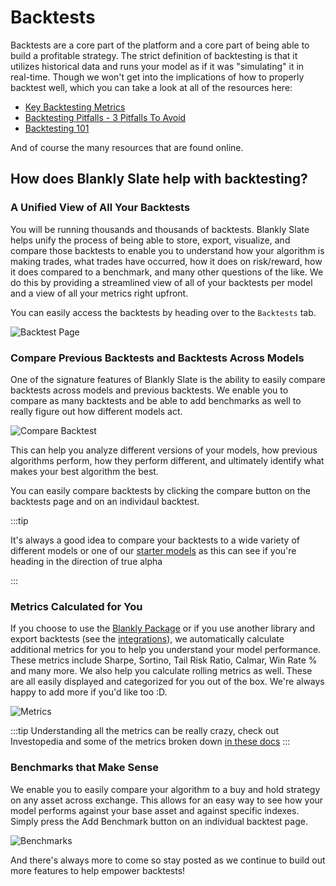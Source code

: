 # Backtests

Backtests are a core part of the platform and a core part of being able to build a profitable strategy. The strict definition of backtesting is that it utilizes historical data and runs your model as if it was "simulating" it in real-time. Though we won't get into the implications of how to properly backtest well, which you can take a look at all of the resources here: 

* [Key Backtesting Metrics](https://blankly.finance/list-of-performance-metrics)
* [Backtesting Pitfalls - 3 Pitfalls To Avoid](https://blankly.finance/backtesting-pitfalls-to-avoid)
* [Backtesting 101](https://blankly.finance/backesting-101)

And of course the many resources that are found online. 

## How does Blankly Slate help with backtesting? 

### A Unified View of All Your Backtests

You will be running thousands and thousands of backtests. Blankly Slate helps unify the process of being able to store, export, visualize, and compare those backtests to enable you to understand how your algorithm is making trades, what trades have occurred, how it does on risk/reward, how it does compared to a benchmark, and many other questions of the like. We do this by providing a streamlined view of all of your backtests per model and a view of all your metrics right upfront.

You can easily access the backtests by heading over to the `Backtests` tab. 

![Backtest Page](/img/backtests/backtest-page.png)

### Compare Previous Backtests and Backtests Across Models

One of the signature features of Blankly Slate is the ability to easily compare backtests across models and previous backtests. We enable you to compare as many backtests and be able to add benchmarks as well to really figure out how different models act. 

![Compare Backtest](/img/backtests/compare.png)

This can help you analyze different versions of your models, how previous algorithms perform, how they perform different, and ultimately identify what makes your best algorithm the best. 

You can easily compare backtests by clicking the compare button on the backtests page and on an individaul backtest.

:::tip

It's always a good idea to compare your backtests to a wide variety of different models or one of our [starter models](/starter-models) as this can see if you're heading in the direction of true alpha

:::

### Metrics Calculated for You

If you choose to use the [Blankly Package](https://package.blankly.finance) or if you use another library and export backtests (see the [integrations](/integrations/bt)), we automatically calculate additional metrics for you to help you understand your model performance. These metrics include Sharpe, Sortino, Tail Risk Ratio, Calmar, Win Rate % and many more. We also help you calculate rolling metrics as well. These are all easily displayed and categorized for you out of the box. We're always happy to add more if you'd like too :D.

![Metrics](/img/backtests/metrics.png)

:::tip
Understanding all the metrics can be really crazy, check out Investopedia and some of the metrics broken down [in these docs](https://docs.blankly.finance/metrics/metrics)
:::

### Benchmarks that Make Sense

We enable you to easily compare your algorithm to a buy and hold strategy on any asset across exchange. This allows for an easy way to see how your model performs against your base asset and against specific indexes. Simply press the Add Benchmark button on an individual backtest page.

![Benchmarks](/img/backtests/benchmarks.png)

And there's always more to come so stay posted as we continue to build out more features to help empower backtests! 

